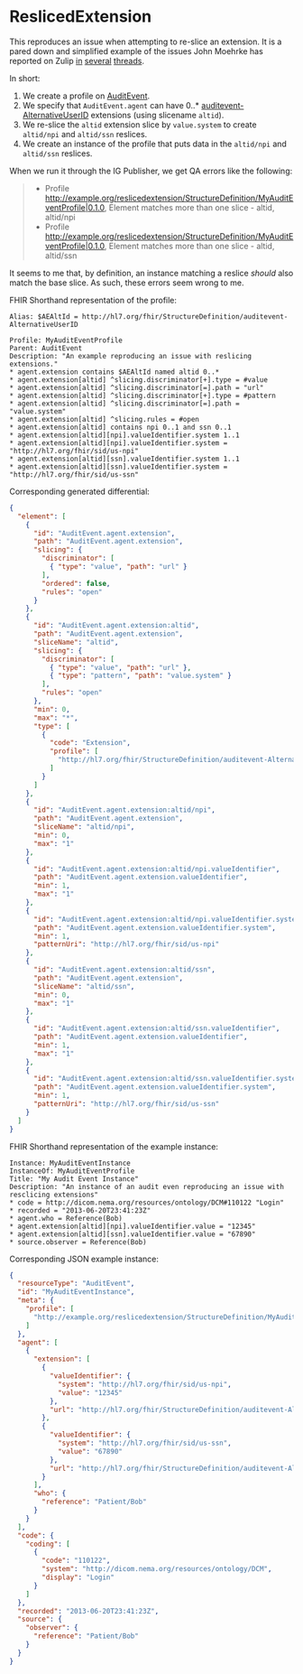 # ReslicedExtension

This reproduces an issue when attempting to re-slice an extension. It is a pared down and simplified example of the issues John Moehrke has reported on Zulip [in](https://chat.fhir.org/#narrow/stream/215610-shorthand/topic/slicing.20an.20extension.20on.20a.20slice) [several](https://chat.fhir.org/#narrow/stream/179252-IG-creation/topic/slicing.20sliced.20extension) [threads](https://chat.fhir.org/#narrow/stream/215610-shorthand/topic/Help.20with.20slicing.20on.20an.20extension.20value/near/347451729).

In short:
1. We create a profile on [AuditEvent](https://hl7.org/fhir/auditevent.html).
2. We specify that `AuditEvent.agent` can have 0..* [auditevent-AlternativeUserID](https://hl7.org/fhir/extensions/StructureDefinition-auditevent-AlternativeUserID.html)
extensions (using slicename `altid`).
3. We re-slice the `altid` extension slice by `value.system` to create `altid/npi` and `altid/ssn` reslices.
4. We create an instance of the profile that puts data in the `altid/npi` and `altid/ssn` reslices.

When we run it through the IG Publisher, we get QA errors like the following:
> * Profile http://example.org/reslicedextension/StructureDefinition/MyAuditEventProfile|0.1.0, Element matches more than one slice - altid, altid/npi
> * Profile http://example.org/reslicedextension/StructureDefinition/MyAuditEventProfile|0.1.0, Element matches more than one slice - altid, altid/ssn

It seems to me that, by definition, an instance matching a reslice _should_ also match the base slice. As such, these errors seem wrong to me.

FHIR Shorthand representation of the profile:
```
Alias: $AEAltId = http://hl7.org/fhir/StructureDefinition/auditevent-AlternativeUserID

Profile: MyAuditEventProfile
Parent: AuditEvent
Description: "An example reproducing an issue with reslicing extensions."
* agent.extension contains $AEAltId named altid 0..*
* agent.extension[altid] ^slicing.discriminator[+].type = #value
* agent.extension[altid] ^slicing.discriminator[=].path = "url"
* agent.extension[altid] ^slicing.discriminator[+].type = #pattern
* agent.extension[altid] ^slicing.discriminator[=].path = "value.system"
* agent.extension[altid] ^slicing.rules = #open
* agent.extension[altid] contains npi 0..1 and ssn 0..1
* agent.extension[altid][npi].valueIdentifier.system 1..1
* agent.extension[altid][npi].valueIdentifier.system = "http://hl7.org/fhir/sid/us-npi"
* agent.extension[altid][ssn].valueIdentifier.system 1..1
* agent.extension[altid][ssn].valueIdentifier.system = "http://hl7.org/fhir/sid/us-ssn"
```

Corresponding generated differential:
```json
{
  "element": [
    {
      "id": "AuditEvent.agent.extension",
      "path": "AuditEvent.agent.extension",
      "slicing": {
        "discriminator": [
          { "type": "value", "path": "url" }
        ],
        "ordered": false,
        "rules": "open"
      }
    },
    {
      "id": "AuditEvent.agent.extension:altid",
      "path": "AuditEvent.agent.extension",
      "sliceName": "altid",
      "slicing": {
        "discriminator": [
          { "type": "value", "path": "url" },
          { "type": "pattern", "path": "value.system" }
        ],
        "rules": "open"
      },
      "min": 0,
      "max": "*",
      "type": [
        {
          "code": "Extension",
          "profile": [
            "http://hl7.org/fhir/StructureDefinition/auditevent-AlternativeUserID"
          ]
        }
      ]
    },
    {
      "id": "AuditEvent.agent.extension:altid/npi",
      "path": "AuditEvent.agent.extension",
      "sliceName": "altid/npi",
      "min": 0,
      "max": "1"
    },
    {
      "id": "AuditEvent.agent.extension:altid/npi.valueIdentifier",
      "path": "AuditEvent.agent.extension.valueIdentifier",
      "min": 1,
      "max": "1"
    },
    {
      "id": "AuditEvent.agent.extension:altid/npi.valueIdentifier.system",
      "path": "AuditEvent.agent.extension.valueIdentifier.system",
      "min": 1,
      "patternUri": "http://hl7.org/fhir/sid/us-npi"
    },
    {
      "id": "AuditEvent.agent.extension:altid/ssn",
      "path": "AuditEvent.agent.extension",
      "sliceName": "altid/ssn",
      "min": 0,
      "max": "1"
    },
    {
      "id": "AuditEvent.agent.extension:altid/ssn.valueIdentifier",
      "path": "AuditEvent.agent.extension.valueIdentifier",
      "min": 1,
      "max": "1"
    },
    {
      "id": "AuditEvent.agent.extension:altid/ssn.valueIdentifier.system",
      "path": "AuditEvent.agent.extension.valueIdentifier.system",
      "min": 1,
      "patternUri": "http://hl7.org/fhir/sid/us-ssn"
    }
  ]
}
```

FHIR Shorthand representation of the example instance:
```
Instance: MyAuditEventInstance
InstanceOf: MyAuditEventProfile
Title: "My Audit Event Instance"
Description: "An instance of an audit even reproducing an issue with resclicing extensions"
* code = http://dicom.nema.org/resources/ontology/DCM#110122 "Login"
* recorded = "2013-06-20T23:41:23Z"
* agent.who = Reference(Bob)
* agent.extension[altid][npi].valueIdentifier.value = "12345"
* agent.extension[altid][ssn].valueIdentifier.value = "67890"
* source.observer = Reference(Bob)
```

Corresponding JSON example instance:
```json
{
  "resourceType": "AuditEvent",
  "id": "MyAuditEventInstance",
  "meta": {
    "profile": [
      "http://example.org/reslicedextension/StructureDefinition/MyAuditEventProfile"
    ]
  },
  "agent": [
    {
      "extension": [
        {
          "valueIdentifier": {
            "system": "http://hl7.org/fhir/sid/us-npi",
            "value": "12345"
          },
          "url": "http://hl7.org/fhir/StructureDefinition/auditevent-AlternativeUserID"
        },
        {
          "valueIdentifier": {
            "system": "http://hl7.org/fhir/sid/us-ssn",
            "value": "67890"
          },
          "url": "http://hl7.org/fhir/StructureDefinition/auditevent-AlternativeUserID"
        }
      ],
      "who": {
        "reference": "Patient/Bob"
      }
    }
  ],
  "code": {
    "coding": [
      {
        "code": "110122",
        "system": "http://dicom.nema.org/resources/ontology/DCM",
        "display": "Login"
      }
    ]
  },
  "recorded": "2013-06-20T23:41:23Z",
  "source": {
    "observer": {
      "reference": "Patient/Bob"
    }
  }
}
```